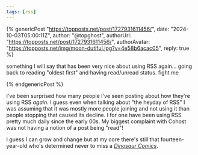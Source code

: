 ```yaml
---
tags: [rss]
---
```


{% genericPost "https://topposts.net/post/1727931611456/",
    date: "2024-10-03T05:00:11Z",
    author: "@topghost",
    authorUrl: "https://topposts.net/post/1727931611456/",
    authorAvatar: "https://topposts.net/img/moon-dutiful.jpg?v=4e58b6acac05",
    reply: true %}
  <p>
    something I will say that has been very nice about using RSS again... going
    back to reading "oldest first" and having read/unread status. fight me
  </p>
{% endgenericPost %}

I've been surprised how many people I've seen posting about how they're using RSS _again_. I guess even when talking about "the heyday of RSS" I was assuming that it was mostly more people joining and not using it than people stopping that caused its decline. I for one have been using RSS pretty much daily since the early 00s. My biggest complaint with Cohost was not having a notion of a post being "read"!

I guess I can grow and change but at my core there's still that fourteen-year-old who's determined never to miss a [_Dinosaur Comics_](https://qwantz.com). 
